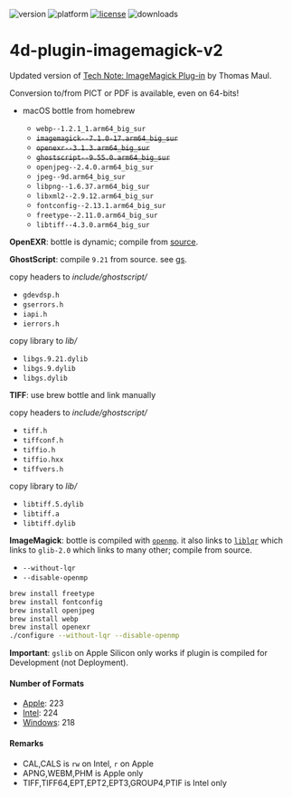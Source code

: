 ![version](https://img.shields.io/badge/version-17%2B-3E8B93)
![platform](https://img.shields.io/static/v1?label=platform&message=mac-intel%20|%20mac-arm%20|%20win-64&color=blue)
[![license](https://img.shields.io/github/license/miyako/4d-plugin-imagemagick-v2)](LICENSE)
![downloads](https://img.shields.io/github/downloads/miyako/4d-plugin-imagemagick-v2/total)

# 4d-plugin-imagemagick-v2

Updated version of [Tech Note: ImageMagick Plug-in](http://kb.4d.com/assetid=43892) by Thomas Maul.

Conversion to/from PICT or PDF is available, even on 64-bits!

* macOS bottle from homebrew

  * `webp--1.2.1_1.arm64_big_sur` 
  * ~~`imagemagick--7.1.0-17.arm64_big_sur`~~
  * ~~`openexr--3.1.3.arm64_big_sur`~~
  * ~~`ghostscript--9.55.0.arm64_big_sur`~~ 
  * `openjpeg--2.4.0.arm64_big_sur`
  * `jpeg--9d.arm64_big_sur`
  * `libpng--1.6.37.arm64_big_sur`
  * `libxml2--2.9.12.arm64_big_sur`
  * `fontconfig--2.13.1.arm64_big_sur`
  * `freetype--2.11.0.arm64_big_sur`
  * `libtiff--4.3.0.arm64_big_sur`

**OpenEXR**: bottle is dynamic; compile from [source](https://github.com/AcademySoftwareFoundation/openexr/releases/tag/v2.5.6).

**GhostScript**: compile `9.21` from source. see [gs](https://github.com/miyako/4d-plugin-gs).

copy headers to *include/ghostscript/*

* `gdevdsp.h`
* `gserrors.h`
* `iapi.h`
* `ierrors.h`

copy library to *lib/*

* `libgs.9.21.dylib`
* `libgs.9.dylib`
* `libgs.dylib`

**TIFF**: use brew bottle and link manually

copy headers to *include/ghostscript/*

* `tiff.h`
* `tiffconf.h`
* `tiffio.h`
* `tiffio.hxx`
* `tiffvers.h`

copy library to *lib/*

* `libtiff.5.dylib`
* `libtiff.a`
* `libtiff.dylib`

**ImageMagick**: bottle is compiled with [`openmp`](https://mac.r-project.org/openmp/). it also links to [`liblqr`](https://github.com/carlobaldassi/liblqr) which links to `glib-2.0` which links to many other; compile from source.

* `--without-lqr`
* `--disable-openmp`

```sh
brew install freetype
brew install fontconfig
brew install openjpeg
brew install webp 
brew install openexr
./configure --without-lqr --disable-openmp
```

**Important**: `gslib` on Apple Silicon only works if plugin is compiled for Development (not Deployment).

#### Number of Formats

* [Apple](formats-apple.md): 223
* [Intel](formats-intel.md): 224
* [Windows](formats-windows.md): 218

#### Remarks

* CAL,CALS is `rw` on Intel, `r` on Apple
* APNG,WEBM,PHM is Apple only
* TIFF,TIFF64,EPT,EPT2,EPT3,GROUP4,PTIF is Intel only
